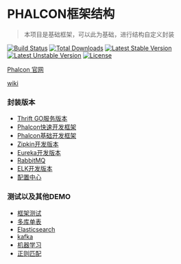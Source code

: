 # PHALCON框架结构

> 本项目是基础框架，可以此为基础，进行结构自定义封装

[![Build Status](https://travis-ci.org/limingxinleo/phalcon-unit-test.svg?branch=master)](https://travis-ci.org/limingxinleo/phalcon-unit-test)
[![Total Downloads](https://poser.pugx.org/limingxinleo/phalcon-project/downloads)](https://packagist.org/packages/limingxinleo/phalcon-project)
[![Latest Stable Version](https://poser.pugx.org/limingxinleo/phalcon-project/v/stable)](https://packagist.org/packages/limingxinleo/phalcon-project)
[![Latest Unstable Version](https://poser.pugx.org/limingxinleo/phalcon-project/v/unstable)](https://packagist.org/packages/limingxinleo/phalcon-project)
[![License](https://poser.pugx.org/limingxinleo/phalcon-project/license)](https://packagist.org/packages/limingxinleo/phalcon-project)


[Phalcon 官网](https://docs.phalconphp.com/zh/latest/index.html)

[wiki](https://github.com/limingxinleo/simple-subcontrollers.phalcon/wiki)

### 封装版本
- [Thrift GO服务版本](https://github.com/limingxinleo/thrift-go-phalcon-project)
- [Phalcon快速开发框架](https://github.com/limingxinleo/biz-phalcon)
- [Phalcon基础开发框架](https://github.com/limingxinleo/basic-phalcon)
- [Zipkin开发版本](https://github.com/limingxinleo/zipkin-phalcon)
- [Eureka开发版本](https://github.com/limingxinleo/eureka-phalcon)
- [RabbitMQ](https://github.com/limingxinleo/rabbitmq-phalcon)
- [ELK开发版本](https://github.com/limingxinleo/elk-phalcon)
- [配置中心](https://github.com/limingxinleo/config-center-phalcon)

### 测试以及其他DEMO
- [框架测试](https://github.com/limingxinleo/phalcon-unit-test)
- [多库单表](https://github.com/limingxinleo/service-demo-order)
- [Elasticsearch](https://github.com/Aquarmini/elasticsearch-demo-phalcon)
- [kafka](https://github.com/Aquarmini/kafka-demo-phalcon)
- [机器学习](https://github.com/Aquarmini/ml-demo-phalcon)
- [正则匹配](https://github.com/Aquarmini/regex-demo-phalcon)
